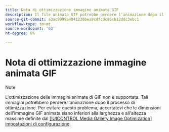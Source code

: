 ```yaml
---
title: Nota di ottimizzazione immagine animata GIF
description: Il file animato GIF potrebbe perdere l'animazione dopo il ridimensionamento durante l'ottimizzazione dell'immagine
source-git-commit: a3ac9999a4841230bea9cdfcdc86cb12ddc3ebc1
workflow-type: tm+mt
source-wordcount: '63'
ht-degree: 0%

---
```


# Nota di ottimizzazione immagine animata GIF

>[!NOTE]
>
>L&#39;ottimizzazione delle immagini animate di GIF non è supportata. Tali immagini potrebbero perdere l&#39;animazione dopo il processo di ottimizzazione. Per evitare questo problema, accertatevi che le dimensioni dell&#39;immagine GIF animata siano inferiori alla larghezza e all&#39;altezza massime definite dal [[!UICONTROL Media Gallery Image Optimization] impostazioni di configurazione](../content-design/media-gallery-image-optimization.md).
